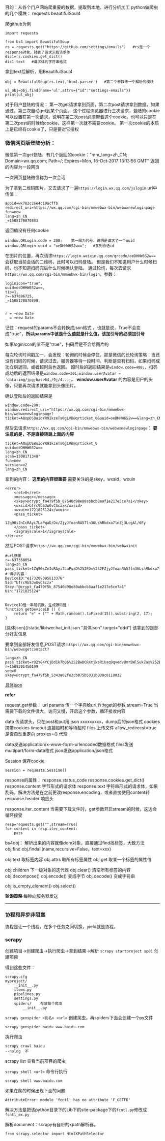目的：从各个门户网站爬重要的数据，提取到本地，进行分析加工
python做爬虫的几个模块：
requests
beautifulSoul4



爬github为例
```
import requests

from bs4 import BeautifulSoup
rs = requests.get("https://github.com/settings/emails")   #rs是一个response对象，封装了请求头和请求体
dic1=rs.cookies.get_dict()
dic1.text   #请求体的字符串格式
```
拿到text后解析，用BeautifulSoul4
```
obj = BeautifulSoup(rs.text,'html.parser')   #第二个参数传一个解析的模块

ul_obj=obj.find(name='ul',attrs={"id":"settings-emails"})
print(ul_obj)
```

对于用户登陆的情况：
第一次get请求拿到页面，第二次post请求拿到数据，如果通过，第三次自动get到某个页面。
这个过程浏览器进行三次请求，登陆的cookie可以设置在第一次请求，说明在第二次post必须带着这个cookie。也可以只是在第二次post的时候给cookie，这样第一次就不需要cookie。
第一次cookie的本质上是已经有cookie了，只是要对它授权
### 微信网页版登陆分析：
微信第一次get登陆，有几个返回的cookie："mm_lang=zh_CN; Domain=wx.qq.com; Path=/; Expires=Mon, 16-Oct-2017 13:13:56 GMT"
返回的内容为一段网页

一次网页登陆微信称为一次会话

为了拿到二维码图片，又去请求了一遍`https://login.wx.qq.com/jslogin` url中传值：
```
appid=wx782c26e4c19acffb
redirect_uri=https://wx.qq.com/cgi-bin/mmwebwx-bin/webwxnewloginpage
fun=new
lang=zh_CN
_=1508170870883
```
返回值没有任何cookie
```
window.QRLogin.code = 200;    第一段为代号，说明是请求了一个uuid
window.QRLogin.uuid = "oeDHHW6S2w==";   #拿到会话id
```
在图片的位置，再次请求`https://login.weixin.qq.com/qrcode/oeDHHW6S2w==`会获取当前会话的二维码，此时可以扫码登陆。
但是我们不知道用户什么时候扫码，也不知道扫码完后什么时候确认登陆。
通过轮询，每次去请求`https://wx.qq.com/cgi-bin/mmwebwx-bin/login`，参数：
```
loginicon="true",
uuid=oeDHHW6S2w==,
tip=1,
r=-637696725,
_=1508170870898,


r = ~new Date
_ = +new Date
```
记住：request的params不会转换成json格式 ，也就是说，True不会变成"true"，**所以params中该是什么值就是什么值，该加引号的必须加引号**

如果loginicon的值不是"true"，扫码后是不会给图片的

每次轮询时间戳加一，会发现：轮询的时候会停住，那是微信的长轮询策略：当还没有扫码的时候，请求过去，服务器等待一段时间，判断是否有扫码，如果扫码成功立刻返回，或者超时后也返回。
超时后的返回结果是`window.code=408;`，扫码成功后的返回结果是`window.code=201;window.userAvatar = 'data:img/jpg;base64,/9j/4...;`。
**window.userAvatar** 的内容是用户的头像，只要再次请求就能拿到头像图片。




确认登陆后的返回结果是
```
window.code=200;
window.redirect_uri="https://wx.qq.com/cgi-bin/mmwebwx-bin/webwxnewloginpage?ticket=AQopDSBuioYR9IkzeTs0gLVB@qrticket_0&uuid=oeDHHW6S2w==&lang=zh_CN&scan=1508171348";

```

然后去请求`https://wx.qq.com/cgi-bin/mmwebwx-bin/webwxnewloginpage`：
**要注意的是，不是直接转跳上面的内容**
```
ticket=AQopDSBuioYR9IkzeTs0gLVB@qrticket_0
uuid=oeDHHW6S2w==
lang=zh_CN
scan=1508171348"
fun=new
version=v2
lang=zh_CN
```
拿到的内容：  **这里的内容很重要**  需要关注的是skey，wxsid，wxuin
```
<error>
	<ret>0</ret>
	<message></message>
	<skey>@crypt_fa479f5b_87540d98e80abbcb8aaf1e217e5ce7a1</skey>
	<wxsid>bfrc9b5JwGvCSczx</wxsid>
	<wxuin>1721825124</wxuin>
	<pass_ticket>
		1Zq90sZnIcRAyi7LaPqaD/Dx/ZjyJfoanRA57ln36LshRkdxa7lnZj3LcgAl/6Fy
	</pass_ticket>
	<isgrayscale>1</isgrayscale>
</error>
```

然后POST请求`https://wx.qq.com/cgi-bin/mmwebwx-bin/webwxinit`
```
#url携带
r=-637350054
lang=zh_CN
pass_ticket=1Zq90sZnIcRAyi7LaPqaD%252FDx%252FZjyJfoanRA57ln36LshRkdxa7lnZj3LcgAl%252F6Fy
# 请求内容：
DeviceID:"e173209395813376"
Sid:"bfrc9b5JwGvCSczx"
Skey:"@crypt_fa479f5b_87540d98e80abbcb8aaf1e217e5ce7a1"
Uin:"1721825124"


DeviceID是一串随机数，生成源码是：
function getDeviceID () {
	return "e" + ("" + Math.random().toFixed(15)).substring(2, 17);
}
```

[具体json](/static/lib/wechat_init.json "具体json" target="ddd")
该拿到的是部分好友信息

要拿到全部好友信息,POST请求
`https://wx.qq.com/cgi-bin/mmwebwx-bin/webwxgetcontact?`
```
lang=zh_CN
pass_ticket=rD2Y04YCjDd1k7bQ6%252BwDCRXtjksRiUaq9qvedvUmrBWlSukZax%252BZALC1MzYJWT4D
r=1508201450199
seq=0
skey=@crypt_fa479f5b_5343a02fe2cb875b5031b039c0118032
```
[具体json](/static/lib/wechat_new.json )

**refer**



request.get参数：
url
params  传一个字典给url,作为get的参数
stream=True   当需要下载的文件很大，访问又慢，开启这个参数，循环接收内容

data  传请求头，只在post和put用
json   xxxxxxxxx，dump后的json格式
cookies  携带cookies
timeout 连接超时和等待超时
files  上传文件
allow_redirecst=true  是否自动重定向
proxies={}   代理

data发送application/x-www-form-urlencoded数据格式
files发送multipart/form-data格式
json发送application/json格式


Session 保存cookie
```
session = requests.Session()
```

response的属性：
response.status_code
response.cookies.get_dict()
response.content   字节形式的请求体
response.text   字符串形式的请求体，如果乱码，解决方法是在之前更改response.encoding，或者直接使用content转
response.header   响应头

response.iter_content   当需要下载文件时，get参数开启stream的时候，这边会循环接受
```
resp=requests.get("",stream=True)
for content in resp.iter_content:
    pass
```

bs4obj：
解析出来的内容就像dom对象，直接通过find找标签，大致方法
obj.find
obj.findall(name,recursive=False，text=xxx)


obj.text   取标签内容
obj.attrs  取所有标签属性
obj.get   取某一个标签的属性值


obj.children  下一级对象的迭代器
obj.clear()    清空所有标签的内容
obj.decompose()
obj.encode()   变成字节
obj.decode()   变成字符串

obj.is_empty_element()
obj.select()











**轮询策略**
每秒向服务器发送

****

### 协程和异步非阻塞
协程是让一个线程，在多个任务之间切换，yield就是协程。


### scrapy
创建项目->创建爬虫->执行爬虫->拿到结果->解析
`scrapy startproject sp01`  创建项目

得到这些文件：
```
scrapy.cfg
myproject/
    __init__.py
    items.py
    pipelines.py
    settings.py
    spiders/    存放每个爬虫
        __init__.py
```
`scrapy genspider <别名> <url>`  创建爬虫，再spiders下面会创建一个py文件
```
scrapy genspider baidu www.baidu.com
```
执行爬虫
```
scrapy crawl baidu
--nolog  不
```
scrapy list  查看当前项目的爬虫

`scrapy shell <url>`   命令行执行
```
scrapy shell www.baidu.com
```
如果在爬的时候出现下面的问题
```
AttributeError: module 'fcntl' has no attribute 'F_GETFD'
```
解决方法是把该python目录下的Lib下的site-package下的`fcntl.py`修改成`fcntl_ex.py`

解析document：scrapy有自带的xpath解析器。
```
from scrapy.selector import HtmlXPathSelector
```


















